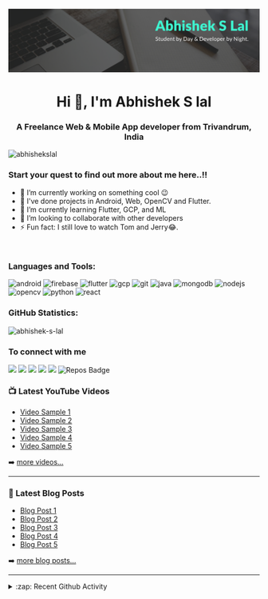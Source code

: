 ![image](https://raw.githubusercontent.com/Abhishek-S-Lal/Abhishek-S-Lal/master/images/header.png)
<h1 align="center">Hi 👋, I'm Abhishek S lal</h1>
<h3 align="center">A Freelance Web & Mobile App developer from Trivandrum, India</h3>

<p align="left"> <img src="https://komarev.com/ghpvc/?username=abhishekslal" alt="abhishekslal" /> </p>

### Start your quest to find out more about me here..!!

- 🔭 I’m currently working on something cool 😉
- 🚀  I've done projects in Android, Web, OpenCV and Flutter.
- 🌱 I’m currently learning Flutter, GCP, and ML
- 👯 I’m looking to collaborate with other developers
- ⚡ Fun fact: I still love to watch Tom and Jerry😂.

<br />

### Languages and Tools:

<p align="left">
  <img src="https://devicons.github.io/devicon/devicon.git/icons/android/android-original-wordmark.svg" alt="android" width="40" height="40"/>
  <img src="https://www.vectorlogo.zone/logos/firebase/firebase-icon.svg" alt="firebase" width="40" height="40"/> 
  <img src="https://www.vectorlogo.zone/logos/flutterio/flutterio-icon.svg" alt="flutter" width="40" height="40"/> 
  <img src="https://www.vectorlogo.zone/logos/google_cloud/google_cloud-icon.svg" alt="gcp" width="40" height="40"/> 
  <img src="https://www.vectorlogo.zone/logos/git-scm/git-scm-icon.svg" alt="git" width="40" height="40"/> 
  <img src="https://devicons.github.io/devicon/devicon.git/icons/java/java-original-wordmark.svg" alt="java" width="40" height="40"/> 
  <img src="https://devicons.github.io/devicon/devicon.git/icons/mongodb/mongodb-original-wordmark.svg" alt="mongodb" width="40" height="40"/> 
  <img src="https://devicons.github.io/devicon/devicon.git/icons/nodejs/nodejs-original-wordmark.svg" alt="nodejs" width="40" height="40"/>
  <img src="https://www.vectorlogo.zone/logos/opencv/opencv-icon.svg" alt="opencv" width="40" height="40"/>
  <img src="https://devicons.github.io/devicon/devicon.git/icons/python/python-original.svg" alt="python" width="40" height="40"/>
  <img src="https://devicons.github.io/devicon/devicon.git/icons/react/react-original-wordmark.svg" alt="react" width="40" height="40"/>

  
<br />

### GitHub Statistics:

<p><img align = "center" src="https://github-readme-stats.vercel.app/api?username=abhishek-s-lal&show_icons=true" alt="abhishek-s-lal" /></p>

### To connect with me

<p align = "center">

[<img src="https://img.shields.io/badge/twitter-%231DA1F2.svg?&style=for-the-badge&logo=twitter&logoColor=white" />](https://twitter.com/AbhishekslalS) 
[<img src="https://img.shields.io/badge/medium-%2312100E.svg?&style=for-the-badge&logo=medium&logoColor=white" />](https://medium.com/@pratikbaitha04)
[<img src ="https://img.shields.io/badge/portfolio-web-%23.svg?&style=for-the-badge&logo=&logoColor=white%22">](https://abhishek-s-lal.github.io/cv/)
[<img src="https://img.shields.io/badge/linkedin-%230077B5.svg?&style=for-the-badge&logo=linkedin&logoColor=white" />](https://abhishek-s-lal.github.io/cv/)
[<img src = "https://img.shields.io/badge/instagram-%23E4405F.svg?&style=for-the-badge&logo=instagram&logoColor=white">](https://www.instagram.com/abhishekslal/)
![Repos Badge](https://badges.pufler.dev/repos/Abhishek-S-Lal?style=for-the-badge&color=red)

</p>


### 📺 Latest YouTube Videos

<!-- YOUTUBE:START -->
- [Video Sample 1](https://youtu.be/gFBEg0_pVCs)
- [Video Sample 2](https://youtu.be/gFBEg0_pVCs)
- [Video Sample 3](https://youtu.be/gFBEg0_pVCs)
- [Video Sample 4](https://youtu.be/gFBEg0_pVCs)
- [Video Sample 5](https://youtu.be/gFBEg0_pVCs)
<!-- YOUTUBE:END -->

➡️ [more videos...](https://youtube.com/abhishekslal)

---

### 📕 Latest Blog Posts

<!-- BLOG-POST-LIST:START -->
- [Blog Post 1](https://www.blogger.com/blog/post/edit/7395802012660114532/9113600802005672765)
- [Blog Post 2](https://www.blogger.com/blog/post/edit/7395802012660114532/9113600802005672765)
- [Blog Post 3](https://www.blogger.com/blog/post/edit/7395802012660114532/9113600802005672765)
- [Blog Post 4](https://www.blogger.com/blog/post/edit/7395802012660114532/9113600802005672765)
- [Blog Post 5](https://www.blogger.com/blog/post/edit/7395802012660114532/9113600802005672765)
<!-- BLOG-POST-LIST:END -->

➡️ [more blog posts...](https://www.blogger.com/blog/posts/7395802012660114532#allposts)

---

<details>
  <summary>:zap: Recent Github Activity</summary>
  
<!--START_SECTION:activity-->

<!--END_SECTION:activity-->

</details>
<br />
